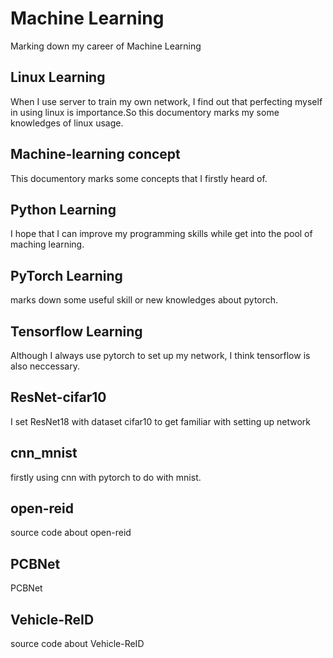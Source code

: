 # Machine Learning
Marking down my career of Machine Learning

## Linux Learning 
When I use server to train my own network, I find out that perfecting myself in using linux is importance.So this documentory marks my some knowledges of linux usage. 

## Machine-learning concept 
This documentory marks some concepts that I firstly heard of.

## Python Learning
I hope that I can improve my programming skills while get into the pool of maching learning.

## PyTorch Learning
marks down some useful skill or new knowledges about pytorch.

## Tensorflow Learning 
Although I always use pytorch to set up my network, I think tensorflow is also neccessary.

## ResNet-cifar10
I set ResNet18 with dataset cifar10 to get familiar with setting up network 

## cnn_mnist
firstly using cnn with pytorch to do with mnist.

## open-reid 
source code about open-reid

## PCBNet
PCBNet 

## Vehicle-ReID
source code about Vehicle-ReID
